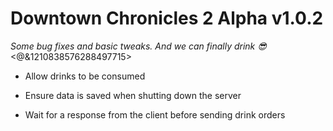 # Downtown Chronicles 2 Alpha v1.0.2
*Some bug fixes and basic tweaks. And we can finally drink 😎*
<@&1210838576288497715>

* Allow drinks to be consumed

* Ensure data is saved when shutting down the server
* Wait for a response from the client before sending drink orders